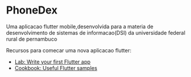 # PhoneDex
Uma aplicacao flutter mobile,desenvolvida para a materia de desenvolvimento de sistemas de informacao(DSI) da universidade federal rural de pernambuco 

Recursos para comecar uma nova aplicacao flutter:
- [Lab: Write your first Flutter app](https://docs.flutter.dev/get-started/codelab)
- [Cookbook: Useful Flutter samples](https://docs.flutter.dev/cookbook)


